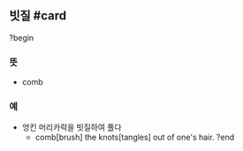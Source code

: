 ## 빗질 #card
?begin
### 뜻
- comb
### 예
- 엉킨 머리카락을 빗질하여 풀다
	- comb[brush] the knots[tangles] out of one's hair.
?end
